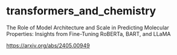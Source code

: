 # transformers_and_chemistry
The Role of Model Architecture and Scale in Predicting Molecular Properties: Insights from Fine-Tuning RoBERTa, BART, and LLaMA

https://arxiv.org/abs/2405.00949
